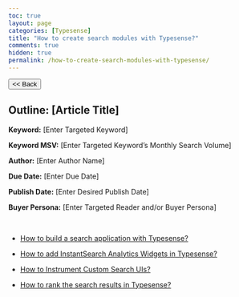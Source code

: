 ```yaml
---
toc: true
layout: page
categories: [Typesense]
title: "How to create search modules with Typesense?"
comments: true
hidden: true
permalink: /how-to-create-search-modules-with-typesense/
---
```


<button class="back-button" onclick="window.history.back()"><< Back</button>

## Outline: [Article Title]

**Keyword:** [Enter Targeted Keyword]

**Keyword MSV:** [Enter Targeted Keyword’s Monthly Search Volume]

**Author:** [Enter Author Name]

**Due Date:** [Enter Due Date]

**Publish Date:** [Enter Desired Publish Date]

**Buyer Persona:** [Enter Targeted Reader and/or Buyer Persona]

<br>

<ul>
<li><p><a href="https://aviyeldevrel.github.io/Aviyel-Blogs-Review/search-app-with-typesense/">How to build a search application with Typesense?</a><p>
<li><p><a href="https://aviyeldevrel.github.io/Aviyel-Blogs-Review/instantsearch-widget-typesense/">How to add InstantSearch Analytics Widgets in Typesense?</a><p>
<li><p><a href="https://aviyeldevrel.github.io/Aviyel-Blogs-Review/instrument-custom-search-ui/">How to Instrument Custom Search UIs?</a><p>
<li><p><a href="https://aviyeldevrel.github.io/Aviyel-Blogs-Review/rank-search-result-typesense/">How to rank the search results in Typesense? </a><p>
